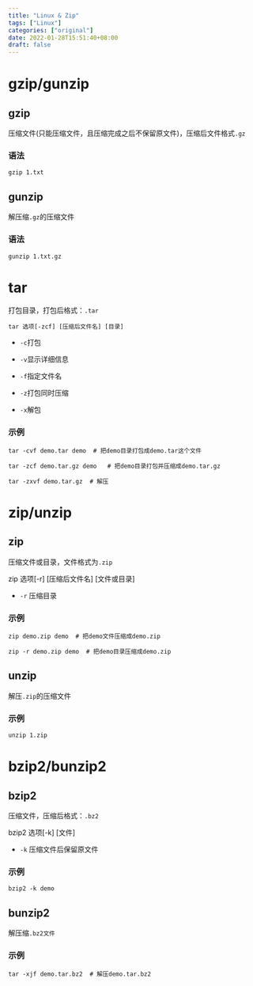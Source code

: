 ```yaml
---
title: "Linux & Zip"
tags: ["Linux"]
categories: ["original"]
date: 2022-01-28T15:51:40+08:00
draft: false
---
```


# gzip/gunzip

## gzip

压缩文件(只能压缩文件，且压缩完成之后不保留原文件)，压缩后文件格式`.gz`

### 语法

```shell
gzip 1.txt
```

## gunzip

解压缩`.gz`的压缩文件

### 语法

```shell
gunzip 1.txt.gz
```

# tar

打包目录，打包后格式：`.tar`

```
tar 选项[-zcf] [压缩后文件名] [目录]
```

- `-c`打包

- `-v`显示详细信息

- `-f`指定文件名

- `-z`打包同时压缩

- `-x`解包

### 示例

```shell
tar -cvf demo.tar demo  # 把demo目录打包成demo.tar这个文件

tar -zcf demo.tar.gz demo   # 把demo目录打包并压缩成demo.tar.gz

tar -zxvf demo.tar.gz  # 解压
```

# zip/unzip

## zip

压缩文件或目录，文件格式为`.zip`


zip 选项[-r] [压缩后文件名] [文件或目录]

-  `-r` 压缩目录

### 示例

```shell
zip demo.zip demo  # 把demo文件压缩成demo.zip

zip -r demo.zip demo  # 把demo目录压缩成demo.zip
```

## unzip

解压`.zip`的压缩文件

### 示例

```shell
unzip 1.zip
```

# bzip2/bunzip2

## bzip2

压缩文件，压缩后格式：`.bz2`

bzip2 选项[-k] [文件]
- `-k` 压缩文件后保留原文件

### 示例

```shell
bzip2 -k demo
```

## bunzip2

解压缩`.bz2文件`

### 示例

```shell
tar -xjf demo.tar.bz2  # 解压demo.tar.bz2
```